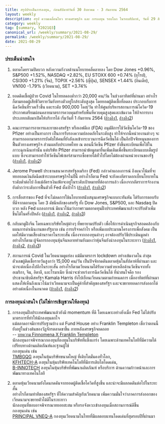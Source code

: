 ```yaml
---
title: สรุปประเด็นการลงทุน, ก่อนสัปดาห์วันที่ 30 สิงหาคม - 3 กันยายน 2564
layout: weekly
description: สรุป ความเคลื่อนไหว ทางเศรษฐกิจ และ การลงทุน รอบโลก ในรอบสัปดาห์, วันที่ 29 สิงหาคม 2564
category: weekly
tag: [summary, Y2021Q3]
canonical_url: /weekly/summary/2021-08-29/
permalink: /weekly/summary/2021-08-29/
date: 2021-08-29
---
```


### ประเด็นน่าสนใจ

1. ตลาดโดยรวมปิดบวก หลังความกังวลด้านนโยบายคลี่คลายลง โดย Dow Jones +0.96%, S&P500 +1.52%, NASDAQ +2.82%, EU STOXX 600 +0.74% (ยุโรป), CSI300 +1.21% (จีน), TOPIX +2.56% (ญี่ปุ่น), SENSEX +1.44% (อินเดีย), VN100 -1.79% (เวียดนาม), SET +3.74%

2. ยอดติดเชื้อผู้ป่วย Covid ในไทยลดลงต่ำกว่า 20,000 คน/วัน ในช่วงอาทิตย์ที่ผ่านมา อย่างไรก็ตามยอดผู้เสียชีวิตรายวันยังทรงตัวอยู่ใกล้ระดับสูงสุด โดยยอดผู้ติดเชื้อที่ลดลง ประกอบกับการฉีดวัคซีนที่รวดเร็วขึ้น แตะระดับ 900,000 โดส/วัน ทำให้ศูนย์บริหารสถานการณ์โควิด-19 ประกาศเตรียมผ่อนคลายมาตรการควบคุมสำหรับพื้นที่ควบคุมสูงสุดและเข้มงวด ให้กิจการบางประเภทกลับมาเปิดให้บริการได้ เริ่มวันที่ 1 กันยายน 2564
([อ้างอิง1](https://www.thairath.co.th/news/politic/2179226), 
[อ้างอิง2](https://thestandard.co/moicovid-knocking-out-the-lockdown/)) 

3. คณะกรรมการอาหารและยาของสหรัฐฯ หรือเอฟดีเอ (FDA) อนุมัติการใช้วัคซีนโควิด-19 ของ Pfizer อย่างเป็นทางการ เป็นการรับรองความปลอดภัยในระดับสูง ทำให้จากนี้หน่วยงานต่างๆ จะสามารถออกมาตรการบังคับให้คนที่ยังลังเลเข้ากระบวนการฉีดวัคซีนได้ เป็นอีกปัจจัยหนุนของการฟื้นตัวทางเศรษฐกิจ
ส่วนผลกับประเทศไทย ณ ตอนนี้วัคซีน Pfizer ยังขึ้นทะเบียนเพื่อใช้ในภาวะฉุกเฉินเท่านั้น แต่บริษัท Pfizer สามารถนำข้อมูลมายื่นเพิ่มเติมเพื่อขึ้นทะเบียนแบบเต็มรูปแบบ ซึ่งจะสามารถทำให้วัคซีนไฟเซอร์สามารถซื้อขายได้ทั่วไปโดยไม่ต้องผ่านหน่วยงานของรัฐ
([อ้างอิง1](https://www.bbc.com/thai/international-58313846), 
[อ้างอิง2](https://www.forbes.com/sites/tomspiggle/2021/08/25/what-the-fdas-approval-of-the-pfizer-coronavirus-vaccine-means-for-workers)) 

4. Jerome Powell ประธานธนาคารสหรัฐอเมริกา (Fed) กล่าวคำแถลงการณ์ ถึงแนวโน้มที่จะทยอยลดเงินอัดฉีดเข้าระบบเศรษฐกิจในปีนี้ อย่างไรก็ตาม Fed จะยังคงอัตราดอกเบี้ยนโยบายในระดับต่ำต่อไป ถึงแม้อัตราเงินเฟ้อจะอยู่ในระดับเป้าหมายที่ต้องการแล้ว เนื่องจากอัตราการจ้างงานยังต่ำกว่าระดับการฟื้นตัวที่ Fed ตั้งเป้าไว้
([อ้างอิง1](https://www.cnbc.com/2021/08/27/powell-sees-taper-by-the-end-of-the-year-but-says-theres-much-ground-to-cover-before-rate-hikes.html), 
[อ้างอิง2](https://www.bloomberg.com/news/articles/2021-08-27/powell-says-fed-could-begin-tapering-bond-purchases-this-year)) 


5. การสื่อสารของ Fed ที่จะไม่ลดการใช้นโยบายสนับสนุนเศรษฐกิจแบบกะทันหัน ได้รับการตอบรับที่ดีจากตลาดทุน โดย 3 ดัชนีหลักของสหรัฐ ทั้ง Dow Jones, S&P500, และ Nasdaq ปิดบวก หลัง Fed แถลงการณ์ มีแนวโน้มว่าภาพรวมตลาดทุนฝั่งประเทศพัฒนาแล้วจะปรับตัวเพิ่มขึ้นได้ในครึ่งปีหลัง
([อ้างอิง1](https://www.cnbc.com/2021/08/26/stock-market-futures-open-to-close-news.html), 
[อ้างอิง2](https://www.reuters.com/business/finance/powells-wait-and-see-speech-reassures-some-investors-2021-08-27/), 
[อ้างอิง3](https://www.finnomena.com/finnomena-x-franklin-templeton/bull-runs/)) 

6. กลับมาดูฝั่งจีน โดยเฉพาะบริษัทใหญ่ต่างๆ ที่พยายามปรับตัว เพื่อให้การดำเนินธุรกิจสอดคล้องกับแผนการดำเนินงานของรัฐบาล เช่น การบริจาคกำไร หรือเพิ่มงบประมาณโครงการเพื่อสังคม เป็นผลให้มีความเสี่ยงด้านราคาในระยะสั้น เนื่องจากกองทุนต่างๆ อาจต้องปรับวิธีประเมินมูลค่า อย่างไรก็ตาม ผู้จัดการกองทุนหุ้นจีนหลายท่านยังมองว่าหุ้นจีนยังน่าลงทุนในระยะยาว
([อ้างอิง1](https://www.straitstimes.com/business/companies-markets/country-now-comes-before-profit-for-chinas-tech-giants), 
[อ้างอิง2](https://www.finnomena.com/the-opportunity/news-update-25-08-2021-2/), 
[อ้างอิง3](https://www.finnomena.com/the-opportunity/news-update-24-08-2021-2/)) 

7. สถานการณ์ Covid ในเวียดนามดูแย่ลง แม้มีมาตรการ lockdown อย่างเข้มงวดใน ล่าสุดตัวเลขผู้ติดเชื้อรายวันสูงกว่า 15,000 คน/วัน เป็นปัจจัยกดดันตลาดหุ้นในสัปดาห์ที่ผ่านมา และน่าจะต่อเนื่องไปอีกในระยะสั้น อย่างไรก็ตามเวียดนามได้รับความช่วยเหลือด้านวัคซีนจากทั้ง อเมริกา, จีน, อิตาลี, และโรมาเนีย ซึ่งน่าจะช่วยเร่งการฉีดวัคซีนได้ ที่น่าสนใจคือ รองประธานาธิบดีสหรัฐฯ Kamala Harris ยังไปเยือนเวียดนามตามกำหนดการ เมื่ออาทิตย์ที่ผ่านมา แสดงให้เห็นถึงแนวโน้มว่าเวียดนามจะเป็นคู่ค้าที่สำคัญของสหรัฐฯ และจะขยายยอดการส่งออกได้อย่างต่อเนื่องในอนาคต
([อ้างอิง1](https://fortune.com/2021/08/24/vietnam-covid-delta-outbreak-pfizer-astrazeneca-sputnik-sinopharm/), 
[อ้างอิง2](https://www.cnbc.com/2021/08/25/vp-kamala-harris-talks-south-china-sea-in-vietnam-amid-us-china-rivalry.html))  


### การลงทุนน่าสนใจ (ไม่ใช่การเชิญชวนให้ลงทุน)

1. การลงทุนฝั่งประเทศพัฒนาแล้วยังมี momentum ที่ดี โดยเฉพาะอย่างยิ่งเมื่อ Fed ไม่ได้ปรับมาตรการที่ทำให้นักลงทุนตกใจ  
แม้ตลาดอาจมีการปรับฐานบ้าง แต่ Fund House อย่าง Franklin Templeton เชื่อว่าตอนนี้ยังอยู่ในช่วงต้นของวัฏจักรตลาดขาขึ้น ภายหลังเศรษฐกิจถดถอย  
-- [บทความ Finnomena X Franklin Templeton](https://www.finnomena.com/finnomena-x-franklin-templeton/bull-runs/)  
นักลงทุนอาจพิจารณากองทุนที่ลงทุนในบริษัทที่แข็งแกร่ง โดยเฉพาะด้านเทคโนโลยีที่มีความได้เปรียบทางด้านผลิตภัณฑ์และฐานผู้ใช้  
กองทุนเด่น เช่น  
[TMBGQG](https://www.finnomena.com/fund/TMBGQG) ลงทุนในหุ้นบริษัทขนาดใหญ่ ที่เติบโตมั่นคงทั่วโลก,  
[KFHTECH-A](https://www.finnomena.com/fund/KFHTECH-A) ลงทุนในหุ้นบริษัทเทคโนโลยีที่มีการเติบโตโดดเด่น,  
[B-INNOTECH](https://www.finnomena.com/fund/B-INNOTECH) ลงทุนในหุ้นบริษัทที่พัฒนาผลิตภัณฑ์ หรือบริการ ด้านความก้าวหน้าและการพัฒนาทางเทคโนโลยี

2. ตลาดหุ้นเวียดนามยังโดนกดดันจากยอดผู้ติดเชื้อโควิดที่สูงขึ้น และน่าจะมีผลกดดันต่อไปในระยะสั้น  
อย่างไรก็ตามท่าทีของสหรัฐฯ ที่ให้ความสำคัญกับเวียดนาม เพิ่มความมั่นใจว่าภาคการส่งออกของเวียดนามจะขยายตัวได้ดีในระยะยาว  
นักลงทุนที่ชอบอาจพิจารณาทยอยสะสม หรือรอจังหวะเข้าลงทุนเมื่อสถานการณ์ดีขึ้น  
กองทุนเด่น เช่น  
[PRINCIPAL VNEQ-A](https://www.finnomena.com/fund/PRINCIPAL%20VNEQ-A) กองทุนเวียดนามในไทยที่มีผลตอบแทนโดดเด่นที่สุดรอบปีที่ผ่านมา